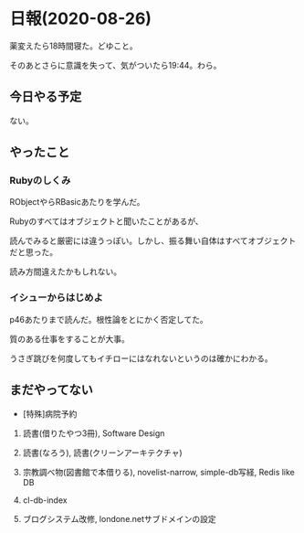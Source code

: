 # 日報(2020-08-26)

薬変えたら18時間寝た。どゆこと。

そのあとさらに意識を失って、気がついたら19:44。わら。

## 今日やる予定

ない。

## やったこと

### Rubyのしくみ

RObjectやらRBasicあたりを学んだ。

Rubyのすべてはオブジェクトと聞いたことがあるが、

読んでみると厳密には違うっぽい。しかし、振る舞い自体はすべてオブジェクトだと思った。

読み方間違えたかもしれない。

### イシューからはじめよ

p46あたりまで読んだ。根性論をとにかく否定してた。

質のある仕事をすることが大事。

うさぎ跳びを何度してもイチローにはなれないというのは確かにわかる。

## まだやってない

* [特殊]病院予約

1. 読書(借りたやつ3冊), Software Design

2. 読書(なろう), 読書(クリーンアーキテクチャ)

3. 宗教調べ物(図書館で本借りる), novelist-narrow, simple-db写経, Redis like DB

4. cl-db-index

5. ブログシステム改修, londone.netサブドメインの設定
